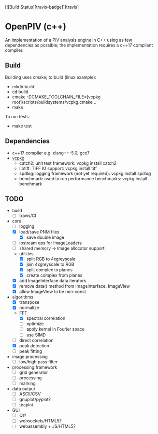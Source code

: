 [![Build Status][travis-badge]][travis]

OpenPIV (c++)
=============

An implementation of a PIV analysis engine in C++ using as few dependencies as possible;
the implementation requires a c++17 compliant compiler.

Build
-----

Building uses cmake; to build (linux example):

* mkdir build
* cd build
* cmake -DCMAKE_TOOLCHAIN_FILE=[vcpkg root]/scripts/buildsystems/vcpkg.cmake ..
* make

To run tests:

* make test

Dependencies
------------

* c++17 compiler e.g. clang++-5.0, gcc7
* [vcpkg](https://github.com/Microsoft/vcpkg)
  * catch2: unit test framework: vcpkg install catch2
  * libtiff: TIFF IO support: vcpkg install tiff
  * spdlog: logging framework (not yet required): vcpkg install spdlog
  * benchmark: used to run performance benchmarks: vcpkg install benchmark

TODO
----

* build
  * [ ] travis/CI
* core
  * [ ] logging
  * [x] load/save PNM files
    * [x] save double image
  * [ ] iostream ops for ImageLoaders
  * [ ] shared memory -> Image allocator support
  * utilities
    * [x] split RGB to 4xgreyscale
    * [x] join 4xgreyscale to RGB
    * [x] split complex to planes
    * [x] create complex from planes
  * [x] add ImageInterface data iterators
  * [x] remove data() method from ImageInterface, ImageView
  * [x] allow ImageView to be non-const
* algorithms
  * [x] transpose
  * [x] normalize
  * FFT
    * [x] spectral correlation
    * [ ] optimize
    * [ ] apply kernel in Fourier space
    * [ ] use SIMD
  * [ ] direct correlation
  * [x] peak detection
  * [ ] peak fitting
* image processing
  * [ ] low/high pass filter
* processing framework
  * [ ] grid generator
  * [ ] processing
  * [ ] marking
* data output
  * [ ] ASCII/CSV
  * [ ] gnuplot/pyplot?
  * [ ] tecplot
* GUI
  * [ ] Qt?
  * [ ] websockets/HTML5?
  * [ ] webassembly + JS/HTML5?
